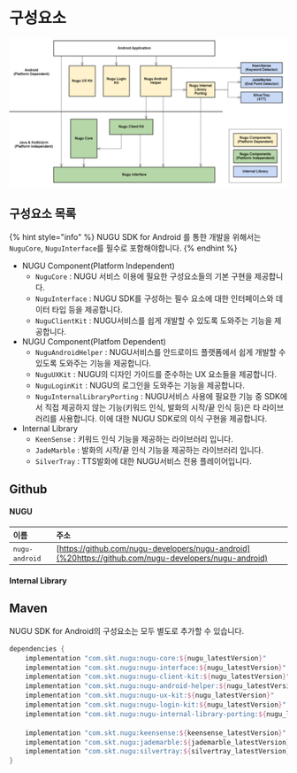 # 구성요소

![](../../../.gitbook/assets/android-components-diagram.png)

## 구성요소 목록

{% hint style="info" %}
NUGU SDK for Android 를 통한 개발을 위해서는 `NuguCore`, `NuguInterface`를 필수로 포함해야합니다.
{% endhint %}

* NUGU Component\(Platform Independent\)
  * `NuguCore` : NUGU 서비스 이용에 필요한 구성요소들의 기본 구현을 제공합니다.
  * `NuguInterface` : NUGU SDK를 구성하는 필수 요소에 대한 인터페이스와 데이터 타입 등을 제공합니다.
  * `NuguClientKit` : NUGU서비스를 쉽게 개발할 수 있도록 도와주는 기능을 제공합니다.
* NUGU Component\(Platfom Dependent\)
  * `NuguAndroidHelper` : NUGU서비스를 안드로이드 플랫폼에서 쉽게 개발할 수 있도록 도와주는 기능을 제공합니다.
  * `NuguUXKit` : NUGU의 디자인 가이드를 준수하는 UX 요소들을 제공합니다.
  * `NuguLoginKit` : NUGU의 로그인을 도와주는 기능을 제공합니다.
  * `NuguInternalLibraryPorting` : NUGU서비스 사용에 필요한 기능 중 SDK에서 직접 제공하지 않는 기능\(키워드 인식, 발화의 시작/끝 인식 등\)은 타 라이브러리를 사용합니다.  이에 대한 NUGU SDK로의 이식 구현을 제공합니다.
* Internal Library
  * `KeenSense` : 키워드 인식 기능을 제공하는 라이브러리 입니다.
  * `JadeMarble` : 발화의 시작/끝 인식 기능을 제공하는 라이브러리 입니다.
  * `SilverTray` : TTS발화에 대한 NUGU서비스 전용 플레이어입니다.

## Github

#### NUGU

| 이름 | 주소 |
| :--- | :--- |
| `nugu-android` | [https://github.com/nugu-developers/nugu-android](%20https://github.com/nugu-developers/nugu-android) |

#### Internal Library



## Maven

NUGU SDK for Android의 구성요소는 모두 별도로 추가할 수 있습니다.

```groovy
dependencies {
    implementation "com.skt.nugu:nugu-core:${nugu_latestVersion}"
    implementation "com.skt.nugu:nugu-interface:${nugu_latestVersion}"
    implementation "com.skt.nugu:nugu-client-kit:${nugu_latestVersion}"
    implementation "com.skt.nugu:nugu-android-helper:${nugu_latestVersion}"
    implementation "com.skt.nugu:nugu-ux-kit:${nugu_latestVersion}"
    implementation "com.skt.nugu:nugu-login-kit:${nugu_latestVersion}"
    implementation "com.skt.nugu:nugu-internal-library-porting:${nugu_latestVersion}"
    
    implementation "com.skt.nugu:keensense:${keensense_latestVersion}"
    implementation "com.skt.nugu:jademarble:${jademarble_latestVersion}"
    implementation "com.skt.nugu:silvertray:${silvertray_latestVersion}"
}
```

